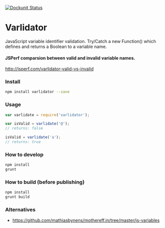 [![Dockunit Status](https://dockunit.io/svg/elgubenis/varlidator?master)](https://dockunit.io/projects/elgubenis/varlidator#master)

# Varlidator
JavaScript variable identifier validation. Try/Catch a new Function() which defines and returns a Boolean to a variable name.

#### JSPerf comparsion between valid and invalid variable names.
http://jsperf.com/varlidator-valid-vs-invalid

### Install
```sh
npm install varlidator --save
```

### Usage
```js
var varlidate = require('varlidator');

var isValid = varlidate('@');
// returns: false

isValid = varlidate('a');
// returns: true
```

### How to develop
```sh
npm install
grunt
```

### How to build (before publishing)
```sh
npm install
grunt build
```

### Alternatives
- https://github.com/mathiasbynens/mothereff.in/tree/master/js-variables